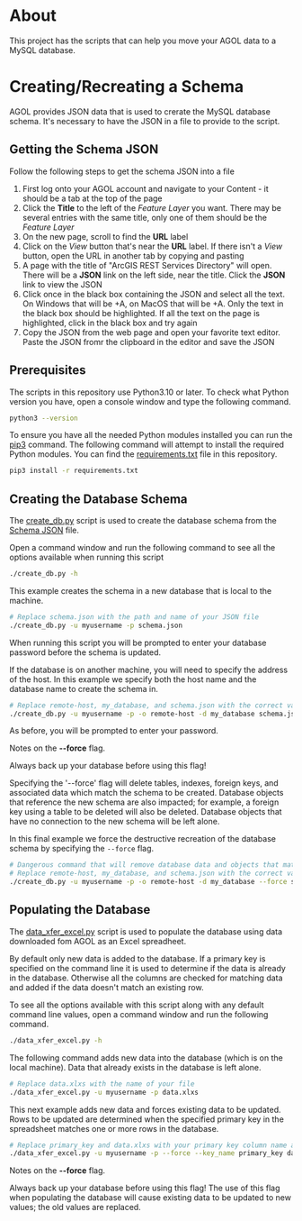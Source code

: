 # About
This project has the scripts that can help you move your AGOL data to a MySQL database.

# Creating/Recreating a Schema
AGOL provides JSON data that is used to crerate the MySQL database schema.
It's necessary to have the JSON in a file to provide to the script.

## Getting the Schema JSON
Follow the following steps to get the schema JSON into a file
1. First log onto your AGOL account and navigate to your Content - it should be a tab at the top of the page
2. Click the **Title** to the left of the *Feature Layer* you want. There may be several entries with the same title, only one of them should be the *Feature Layer*
3. On the new page, scroll to find the **URL** label
4. Click on the *View* button that's near the **URL** label. If there isn't a *View* button, open the URL in another tab by copying and pasting
5. A page with the title of "ArcGIS REST Services Directory" will open. There will be a **JSON** link on the left side, near the title. Click the **JSON** link to view the JSON
6. Click once in the black box containing the JSON and select all the text. On Windows that will be <CMD>+A, on MacOS that will be <COMMAND>+A. Only the text in the black box should be highlighted. If all the text on the page is highlighted, click in the black box and try again
7. Copy the JSON from the web page and open your favorite text editor. Paste the JSON fromr the clipboard in the editor and save the JSON

## Prerequisites
The scripts in this repository use Python3.10 or later.
To check what Python version you have, open a console window and type the following command.
```bash
python3 --version
```
To ensure you have all the needed Python modules installed you can run the [pip3](https://pip.pypa.io/en/stable/) command.
The following command will attempt to install the required Python modules.
You can find the [requirements.txt](https://github.com/Chris-Schnaufer/agol2mysql/blob/main/requirements.txt) file in this repository.
```bash
pip3 install -r requirements.txt
```

## Creating the Database Schema
The [create_db.py](https://github.com/Chris-Schnaufer/agol2mysql/tree/main) script is used to create the database schema from the [Schema JSON](#getting-the-schema-json) file.

Open a command window and run the following command to see all the options available when running this script
```bash
./create_db.py -h
```

This example creates the schema in a new database that is local to the machine.
```bash
# Replace schema.json with the path and name of your JSON file
./create_db.py -u myusername -p schema.json
```
When running this script you will be prompted to enter your database password before the schema is updated.

If the database is on another machine, you will need to specify the address of the host.
In this example we specify both the host name and the database name to create the schema in.
```bash
# Replace remote-host, my_database, and schema.json with the correct values
./create_db.py -u myusername -p -o remote-host -d my_database schema.json
```
As before, you will be prompted to enter your password.

Notes on the **--force** flag.

Always back up your database before using this flag!

Specifying the '--force' flag will delete tables, indexes, foreign keys, and associated data which match the schema to be created.
Database objects that reference the new schema are also impacted; for example, a foreign key using a table to be deleted will also be deleted.
Database objects that have no connection to the new schema will be left alone.

In this final example we force the destructive recreation of the database schema by specifying the `--force` flag.

```bash
# Dangerous command that will remove database data and objects that match the schema being created
# Replace remote-host, my_database, and schema.json with the correct values
./create_db.py -u myusername -p -o remote-host -d my_database --force schema.json
```

## Populating the Database
The [data_xfer_excel.py](https://github.com/Chris-Schnaufer/agol2mysql/tree/main) script is used to populate the database using data downloaded fom AGOL as an Excel spreadheet.

By default only new data is added to the database.
If a primary key is specified on the command line it is used to determine if the data is already in the database.
Otherwise all the columns are checked for matching data and added if the data doesn't match an existing row.

To see all the options available with this script along with any default command line values, open a command window and run the following command.
```bash
./data_xfer_excel.py -h
```

The following command adds new data into the database (which is on the local machine).
Data that already exists in the database is left alone.
```bash
# Replace data.xlxs with the name of your file
./data_xfer_excel.py -u myusername -p data.xlxs
```

This next example adds new data and forces existing data to be updated.
Rows to be updated are determined when the specified primary key in the spreadsheet matches one or more rows in the database.
```bash
# Replace primary_key and data.xlxs with your primary key column name and file
./data_xfer_excel.py -u myusername -p --force --key_name primary_key data.xlxs
```

Notes on the **--force** flag.

Always back up your database before using this flag!
The use of this flag when populating the database will cause existing data to be updated to new values; the old values are replaced.

